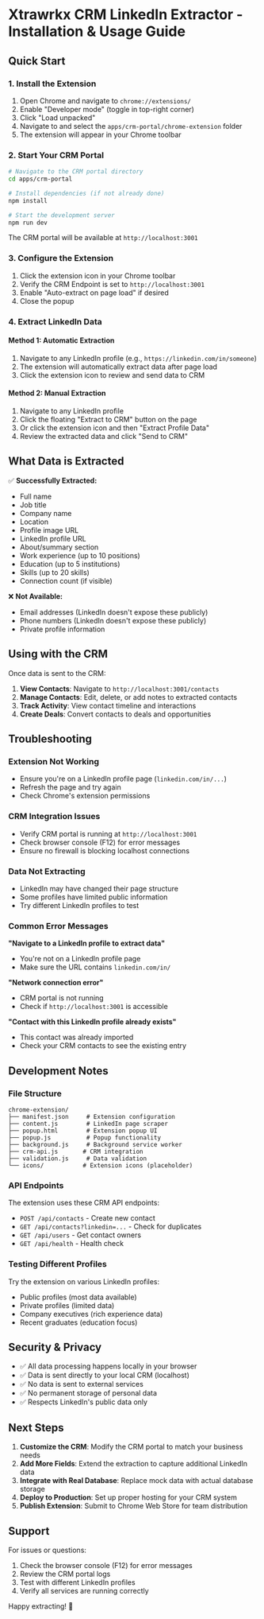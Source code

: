# Xtrawrkx CRM LinkedIn Extractor - Installation & Usage Guide

## Quick Start

### 1. Install the Extension

1. Open Chrome and navigate to `chrome://extensions/`
2. Enable "Developer mode" (toggle in top-right corner)
3. Click "Load unpacked"
4. Navigate to and select the `apps/crm-portal/chrome-extension` folder
5. The extension will appear in your Chrome toolbar

### 2. Start Your CRM Portal

```bash
# Navigate to the CRM portal directory
cd apps/crm-portal

# Install dependencies (if not already done)
npm install

# Start the development server
npm run dev
```

The CRM portal will be available at `http://localhost:3001`

### 3. Configure the Extension

1. Click the extension icon in your Chrome toolbar
2. Verify the CRM Endpoint is set to `http://localhost:3001`
3. Enable "Auto-extract on page load" if desired
4. Close the popup

### 4. Extract LinkedIn Data

#### Method 1: Automatic Extraction

1. Navigate to any LinkedIn profile (e.g., `https://linkedin.com/in/someone`)
2. The extension will automatically extract data after page load
3. Click the extension icon to review and send data to CRM

#### Method 2: Manual Extraction

1. Navigate to any LinkedIn profile
2. Click the floating "Extract to CRM" button on the page
3. Or click the extension icon and then "Extract Profile Data"
4. Review the extracted data and click "Send to CRM"

## What Data is Extracted

✅ **Successfully Extracted:**

- Full name
- Job title
- Company name
- Location
- Profile image URL
- LinkedIn profile URL
- About/summary section
- Work experience (up to 10 positions)
- Education (up to 5 institutions)
- Skills (up to 20 skills)
- Connection count (if visible)

❌ **Not Available:**

- Email addresses (LinkedIn doesn't expose these publicly)
- Phone numbers (LinkedIn doesn't expose these publicly)
- Private profile information

## Using with the CRM

Once data is sent to the CRM:

1. **View Contacts**: Navigate to `http://localhost:3001/contacts`
2. **Manage Contacts**: Edit, delete, or add notes to extracted contacts
3. **Track Activity**: View contact timeline and interactions
4. **Create Deals**: Convert contacts to deals and opportunities

## Troubleshooting

### Extension Not Working

- Ensure you're on a LinkedIn profile page (`linkedin.com/in/...`)
- Refresh the page and try again
- Check Chrome's extension permissions

### CRM Integration Issues

- Verify CRM portal is running at `http://localhost:3001`
- Check browser console (F12) for error messages
- Ensure no firewall is blocking localhost connections

### Data Not Extracting

- LinkedIn may have changed their page structure
- Some profiles have limited public information
- Try different LinkedIn profiles to test

### Common Error Messages

**"Navigate to a LinkedIn profile to extract data"**

- You're not on a LinkedIn profile page
- Make sure the URL contains `linkedin.com/in/`

**"Network connection error"**

- CRM portal is not running
- Check if `http://localhost:3001` is accessible

**"Contact with this LinkedIn profile already exists"**

- This contact was already imported
- Check your CRM contacts to see the existing entry

## Development Notes

### File Structure

```
chrome-extension/
├── manifest.json     # Extension configuration
├── content.js        # LinkedIn page scraper
├── popup.html        # Extension popup UI
├── popup.js          # Popup functionality
├── background.js     # Background service worker
├── crm-api.js       # CRM integration
├── validation.js     # Data validation
└── icons/           # Extension icons (placeholder)
```

### API Endpoints

The extension uses these CRM API endpoints:

- `POST /api/contacts` - Create new contact
- `GET /api/contacts?linkedin=...` - Check for duplicates
- `GET /api/users` - Get contact owners
- `GET /api/health` - Health check

### Testing Different Profiles

Try the extension on various LinkedIn profiles:

- Public profiles (most data available)
- Private profiles (limited data)
- Company executives (rich experience data)
- Recent graduates (education focus)

## Security & Privacy

- ✅ All data processing happens locally in your browser
- ✅ Data is sent directly to your local CRM (localhost)
- ✅ No data is sent to external services
- ✅ No permanent storage of personal data
- ✅ Respects LinkedIn's public data only

## Next Steps

1. **Customize the CRM**: Modify the CRM portal to match your business needs
2. **Add More Fields**: Extend the extraction to capture additional LinkedIn data
3. **Integrate with Real Database**: Replace mock data with actual database storage
4. **Deploy to Production**: Set up proper hosting for your CRM system
5. **Publish Extension**: Submit to Chrome Web Store for team distribution

## Support

For issues or questions:

1. Check the browser console (F12) for error messages
2. Review the CRM portal logs
3. Test with different LinkedIn profiles
4. Verify all services are running correctly

Happy extracting! 🚀


